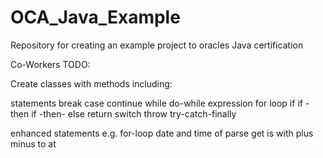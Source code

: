 # OCA_Java_Example

Repository for creating an example project to oracles Java certification

Co-Workers TODO:

Create classes with methods including:

 statements
break
case
continue
while
do-while
expression
for loop
if
if -then
if -then- else
return
switch
throw
try-catch-finally

  enhanced statements
e.g. for-loop
date and time
of
parse
get
is
with
plus
minus
to
at
